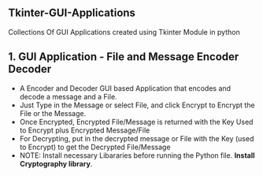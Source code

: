 <h2>Tkinter-GUI-Applications</h2>
Collections Of GUI Applications created using Tkinter Module in python

<h2> 1. GUI Application - File and Message Encoder Decoder</h2>
<ul>
  <li> A Encoder and Decoder GUI based Application that encodes and decode a message and a File.</li> 
  <li> Just Type in the Message or select File, and click Encrypt to Encrypt the File or the Message.</li>
  <li> Once Encrypted, Encrypted File/Message is returned with the Key Used to Encrypt plus Encrypted Message/File</li>
  <li> For Decrypting, put in the decrypted message or File with the Key (used to Encrypt) to get the Decrypted File/Message</li>
  <li> NOTE: Install necessary Libararies before running the Python file. <b>Install Cryptography library</b>.</li>
</ul>      
